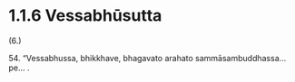 

# 1.1.6 Vessabhūsutta




(6.)

54\. “Vessabhussa, bhikkhave, bhagavato arahato sammāsambuddhassa…pe… .



